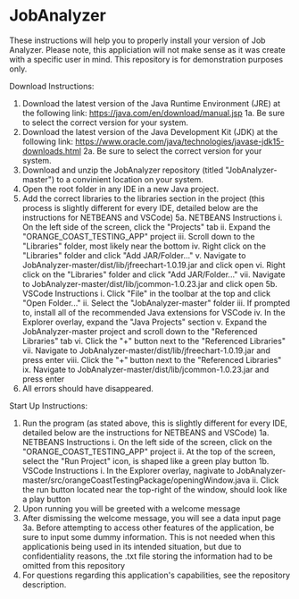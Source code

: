 # JobAnalyzer

These instructions will help you to properly install your version of Job Analyzer. Please note, this appliciation will not make sense as it was create with a specific
user in mind. This repository is for demonstration purposes only.

Download Instructions:
1. Download the latest version of the Java Runtime Environment (JRE) at the following link: https://java.com/en/download/manual.jsp
   1a. Be sure to select the correct version for your system.
2. Download the latest version of the Java Development Kit (JDK) at the following link: https://www.oracle.com/java/technologies/javase-jdk15-downloads.html
   2a. Be sure to select the correct version for your system.
3. Download and unzip the JobAnalyzer repository (titled "JobAnalyzer-master") to a convinient location on your system.
4. Open the root folder in any IDE in a new Java project.
5. Add the correct libraries to the libraries section in the project (this process is slightly different for every IDE, detailed below are the instructions for NETBEANS and VSCode)
   5a. NETBEANS Instructions
     i. On the left side of the screen, click the "Projects" tab
     ii. Expand the "ORANGE_COAST_TESTING_APP" project
     iii. Scroll down to the "Libraries" folder, most likely near the bottom
     iv. Right click on the "Libraries" folder and click "Add JAR/Folder..."
     v. Navigate to JobAnalyzer-master/dist/lib/jfreechart-1.0.19.jar and click open
     vi. Right click on the "Libraries" folder and click "Add JAR/Folder..."
     vii. Navigate to JobAnalyzer-master/dist/lib/jcommon-1.0.23.jar and click open
   5b. VSCode Instructions
     i. Click "File" in the toolbar at the top and click "Open Folder..."
     ii. Select the "JobAnalyzer-master" folder
     iii. If prompted to, install all of the recommended Java extensions for VSCode
     iv. In the Explorer overlay, expand the "Java Projects" section
     v. Expand the JobAnalyzer-master project and scroll down to the "Referenced Libraries" tab
     vi. Click the "+" button next to the "Referenced Libraries"
     vii. Navigate to JobAnalyzer-master/dist/lib/jfreechart-1.0.19.jar and press enter
     viii. Click the "+" button next to the "Referenced Libraries"
     ix. Navigate to JobAnalyzer-master/dist/lib/jcommon-1.0.23.jar and press enter
6. All errors should have disappeared.

Start Up Instructions:
1. Run the program (as stated above, this is slightly different for every IDE, detailed below are the instructions for NETBEANS and VSCode)
   1a. NETBEANS Instructions
     i. On the left side of the screen, click on the "ORANGE_COAST_TESTING_APP" project
     ii. At the top of the screen, select the "Run Project" icon, is shaped like a green play button
   1b. VSCode Instructions
     i. In the Explorer overlay, nagivate to JobAnalyzer-master/src/orangeCoastTestingPackage/openingWindow.java
     ii. Click the run button located near the top-right of the window, should look like a play button
2. Upon running you will be greeted with a welcome message
3. After dismissing the welcome message, you will see a data input page
   3a. Before attempting to access other features of the application, be sure to input some dummy information. This is not needed when this applicationis being used in its
       intended situation, but due to confidentiality reasons, the .txt file storing the information had to be omitted from this repository
4. For questions regarding this application's capabilities, see the repository description.
